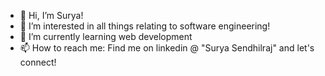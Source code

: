 - 👋 Hi, I’m Surya!
- 👀 I’m interested in all things relating to software engineering!
- 🌱 I’m currently learning web development
- 📫 How to reach me: Find me on linkedin @ "Surya Sendhilraj" and let's connect!

<!---
Surya123234/Surya123234 is a ✨ special ✨ repository because its `README.md` (this file) appears on your GitHub profile.
You can click the Preview link to take a look at your changes.
--->
